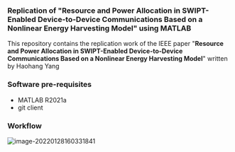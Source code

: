 ### Replication of "Resource and Power Allocation in SWIPT-Enabled Device-to-Device Communications Based on a Nonlinear Energy Harvesting Model" using MATLAB

This repository contains the replication work of the IEEE paper "**Resource and Power Allocation in SWIPT-Enabled Device-to-Device Communications Based on a Nonlinear Energy Harvesting Model**" written by Haohang Yang





### Software pre-requisites

- MATLAB R2021a
- git client



### Workflow

![image-20220128160331841](C:\Users\admin\AppData\Roaming\Typora\typora-user-images\image-20220128160331841.png)

